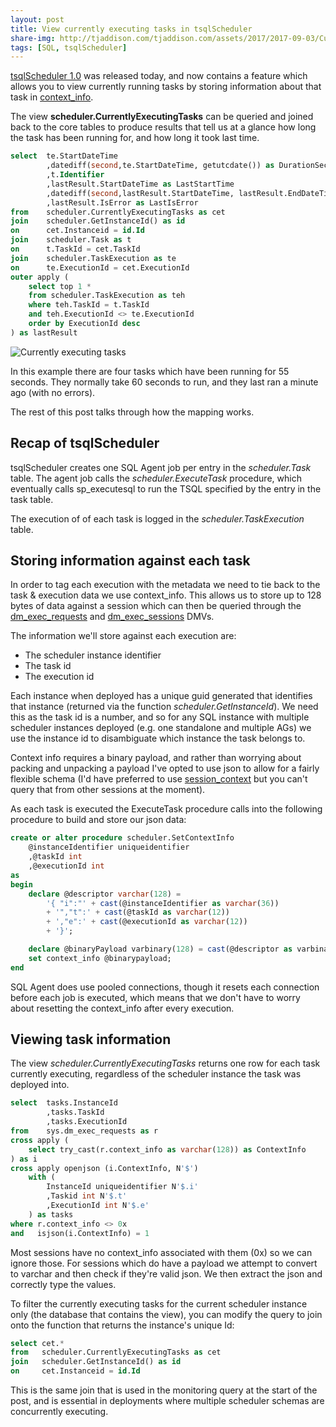 ```yaml
---
layout: post
title: View currently executing tasks in tsqlScheduler
share-img: http://tjaddison.com/tjaddison.com/assets/2017/2017-09-03/CurrentlyExecutingTasks.png
tags: [SQL, tsqlScheduler]
---
```

[tsqlScheduler 1.0](https://github.com/taddison/tsqlScheduler/releases/tag/1.0) was released today, and now contains a feature which allows you to view currently running tasks by storing information about that task in [context_info](https://docs.microsoft.com/en-us/sql/t-sql/functions/context-info-transact-sql).

The view **scheduler.CurrentlyExecutingTasks** can be queried and joined back to the core tables to produce results that tell us at a glance how long the task has been running for, and how long it took last time.

```sql
select	te.StartDateTime
		,datediff(second,te.StartDateTime, getutcdate()) as DurationSeconds
		,t.Identifier
		,lastResult.StartDateTime as LastStartTime
		,datediff(second,lastResult.StartDateTime, lastResult.EndDateTime) as LastDurationSeconds
		,lastResult.IsError as LastIsError
from	scheduler.CurrentlyExecutingTasks as cet
join    scheduler.GetInstanceId() as id
on      cet.Instanceid = id.Id
join	scheduler.Task as t
on		t.TaskId = cet.TaskId
join	scheduler.TaskExecution as te
on		te.ExecutionId = cet.ExecutionId
outer apply (
	select top 1 *
	from scheduler.TaskExecution as teh
	where teh.TaskId = t.TaskId
	and teh.ExecutionId <> te.ExecutionId
	order by ExecutionId desc
) as lastResult
```

![Currently executing tasks](/tjaddison.com/assets/2017/2017-09-03/CurrentlyExecutingTasks.png)

In this example there are four tasks which have been running for 55 seconds.  They normally take 60 seconds to run, and they last ran a minute ago (with no errors).

The rest of this post talks through how the mapping works.
<!--more-->

## Recap of tsqlScheduler

tsqlScheduler creates one SQL Agent job per entry in the *scheduler.Task* table.  The agent job calls the *scheduler.ExecuteTask* procedure, which eventually calls sp_executesql to run the TSQL specified by the entry in the task table.

The execution of of each task is logged in the *scheduler.TaskExecution* table.

## Storing information against each task

In order to tag each execution with the metadata we need to tie back to the task & execution data we use context_info.  This allows us to store up to 128 bytes of data against a session which can then be queried through the [dm_exec_requests](https://docs.microsoft.com/en-us/sql/relational-databases/system-dynamic-management-views/sys-dm-exec-requests-transact-sql) and [dm_exec_sessions](https://docs.microsoft.com/en-us/sql/relational-databases/system-dynamic-management-views/sys-dm-exec-sessions-transact-sql) DMVs.

The information we'll store against each execution are:

- The scheduler instance identifier
- The task id
- The execution id

Each instance when deployed has a unique guid generated that identifies that instance (returned via the function *scheduler.GetInstanceId*).  We need this as the task id is a number, and so for any SQL instance with multiple scheduler instances deployed (e.g. one standalone and multiple AGs) we use the instance id to disambiguate which instance the task belongs to.

Context info requires a binary payload, and rather than worrying about packing and unpacking a payload I've opted to use json to allow for a fairly flexible schema (I'd have preferred to use [session_context](https://docs.microsoft.com/en-us/sql/t-sql/functions/session-context-transact-sql) but you can't query that from other sessions at the moment).

As each task is executed the ExecuteTask procedure calls into the following procedure to build and store our json data:

```sql
create or alter procedure scheduler.SetContextInfo
    @instanceIdentifier uniqueidentifier
    ,@taskId int
    ,@executionId int
as
begin
    declare @descriptor varchar(128) = 
	    '{ "i":"' + cast(@instanceIdentifier as varchar(36)) 
	    + '","t":' + cast(@taskId as varchar(12)) 
	    + ',"e":' + cast(@executionId as varchar(12)) 
	    + '}';

    declare @binaryPayload varbinary(128) = cast(@descriptor as varbinary(128));
    set context_info @binarypayload;
end
```

SQL Agent does use pooled connections, though it resets each connection before each job is executed, which means that we don't have to worry about resetting the context_info after every execution.

## Viewing task information

The view *scheduler.CurrentlyExecutingTasks* returns one row for each task currently executing, regardless of the scheduler instance the task was deployed into.

```sql
select  tasks.InstanceId
        ,tasks.TaskId
        ,tasks.ExecutionId
from    sys.dm_exec_requests as r
cross apply (
    select try_cast(r.context_info as varchar(128)) as ContextInfo
) as i
cross apply openjson (i.ContextInfo, N'$')
	with (
		InstanceId uniqueidentifier	N'$.i'
		,Taskid int	N'$.t'
		,ExecutionId int N'$.e'
	) as tasks
where r.context_info <> 0x
and   isjson(i.ContextInfo) = 1
```

Most sessions have no context_info associated with them (0x) so we can ignore those.  For sessions which do have a payload we attempt to convert to varchar and then check if they're valid json.  We then extract the json and correctly type the values.

To filter the currently executing tasks for the current scheduler instance only (the database that contains the view), you can modify the query to join onto the function that returns the instance's unique Id:

```sql
select cet.*
from   scheduler.CurrentlyExecutingTasks as cet
join   scheduler.GetInstanceId() as id
on     cet.Instanceid = id.Id
```

This is the same join that is used in the monitoring query at the start of the post, and is essential in deployments where multiple scheduler schemas are concurrently executing.